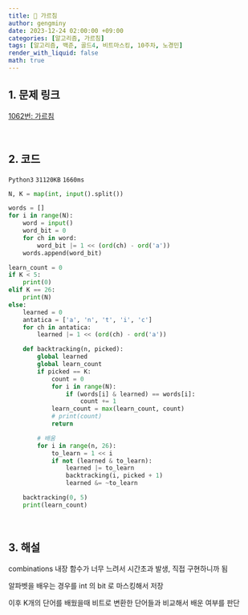 ```yaml
---
title: 🦊 가르침
author: gengminy
date: 2023-12-24 02:00:00 +09:00
categories: [알고리즘, 가르침]
tags: [알고리즘, 백준, 골드4, 비트마스킹, 10주차, 노경민]
render_with_liquid: false
math: true
---
```


## 1. 문제 링크

[1062번: 가르침](https://www.acmicpc.net/problem/1062)

<br>

## 2. 코드

`Python3` `31120KB` `1660ms`

```python
N, K = map(int, input().split())

words = []
for i in range(N):
    word = input()
    word_bit = 0
    for ch in word:
        word_bit |= 1 << (ord(ch) - ord('a'))
    words.append(word_bit)

learn_count = 0
if K < 5:
    print(0)
elif K == 26:
    print(N)
else:
    learned = 0
    antatica = ['a', 'n', 't', 'i', 'c']
    for ch in antatica:
        learned |= 1 << (ord(ch) - ord('a'))

    def backtracking(n, picked):
        global learned
        global learn_count
        if picked == K:
            count = 0
            for i in range(N):
                if (words[i] & learned) == words[i]:
                    count += 1
            learn_count = max(learn_count, count)
            # print(count)
            return

        # 배움
        for i in range(n, 26):
            to_learn = 1 << i
            if not (learned & to_learn):
                learned |= to_learn
                backtracking(i, picked + 1)
                learned &= ~to_learn

    backtracking(0, 5)
    print(learn_count)
```

<br>

## 3. 해설

combinations 내장 함수가 너무 느려서 시간초과 발생, 직접 구현하니까 됨

알파벳을 배우는 경우를 int 의 bit 로 마스킹해서 저장

이후 K개의 단어를 배웠을때 비트로 변환한 단어들과 비교해서 배운 여부를 판단
